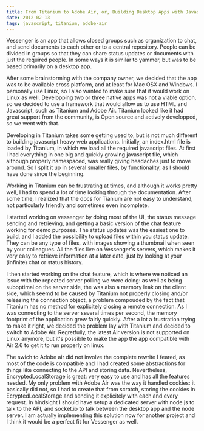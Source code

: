 ```yaml
---
title: From Titanium to Adobe Air, or, Building Desktop Apps with Javascript
date: 2012-02-13
tags: javascript, titanium, adobe-air
---
```


Vessenger is an app that allows closed groups such as organization to chat, and send documents to each other or to a central repository. People can be divided in groups so that they can share status updates or documents with just the required people. In some ways it is similar to yammer, but was to be based primarily on a desktop app.

After some brainstorming with the company owner, we decided that the app was to be available cross platform, and at least for Mac OSX and Windows. I personally use Linux, so I also wanted to make sure that it would work on Linux as well. Developping two or three native apps was not a viable option, so we decided to use a framework that would allow us to use HTML and Javascript, such as Titanium and Adobe Air. Titanium looked like it had great support from the community, is Open source and actively developped, so we went with that.

Developing in Titanium takes some getting used to, but is not much different to building javascript heavy web applications. Initially, an index.html file is loaded by Titanium, in which we load all the required javascript files. At first I had everything in one big and quickly growing javascript file, which although properly namespaced, was really giving headaches just to move around. So I split it up in several smaller files, by functionality, as I should have done since the beginning.

Working in Titanium can be frustrating at times, and although it works pretty well, I had to spend a lot of time looking through the documentation. After some time, I realized that the docs for Tianium are not easy to understand, not particularly friendly and sometimes even incomplete.

I started working on vessenger by doing most of the UI, the status message sending and retrieving, and getting a basic version of the chat feature working for demo purposes. The status updates was the easiest one to build, and I added the possibility to upload files within you status update. They can be any type of files, with images showing a thumbnail when seen by your colleagues. All the files live on Vessenger's servers, which makes it very easy to retrieve information at a later date, just by looking at your (infinite) chat or status history. 

I then started working on the chat feature, which is where we noticed an issue with the repeated server polling we were doing: as well as being suboptimal on the server side, the was also a memory leak on the client side, which seemd to be caused by Titanium not properly closing and/or releasing the connection object, a problem compouded by the fact that Titanium has no method for explicitely closing a remote connection. As I was connecting to the server several times per second, the memory footprint of the application grew fairly quickly. After a lot a frustration trying to make it right, we decided the problem lay with Titanium and decided to switch to Adobe Air. Regretfully, the latest Air version is not supported on Linux anymore, but it's possible to make the app the app compatible with Air 2.6 to get it to run properly on linux.

The swich to Adobe air did not involve the complete rewrite I feared, as most of the code is compatible and I had created some abstractions for things like connecting to the API and storing data. Nevertheless, EncryptedLocalStorage is great: very easy to use and has all the features needed. My only problem with Adobe Air was the way it handled cookies: it basically did not, so I had to create that from scratch, storing the cookies in EcryptedLocalStorage and sending it explicitely with each and every request. In hindsight I should have setup a dedicated server with node.js to talk to the API, and socket.io to talk between the desktop app and the node server. I am actually implementing this solution now for another project and I think it would be a perfect fit for Vessenger as well.





